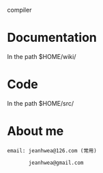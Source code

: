 compiler 

Documentation
======
> 
In the path $HOME/wiki/

Code
======
> 
In the path $HOME/src/

About me
======
> 
	email: jeanhwea@126.com (常用)
> 
	       jeanhwea@gmail.com 
